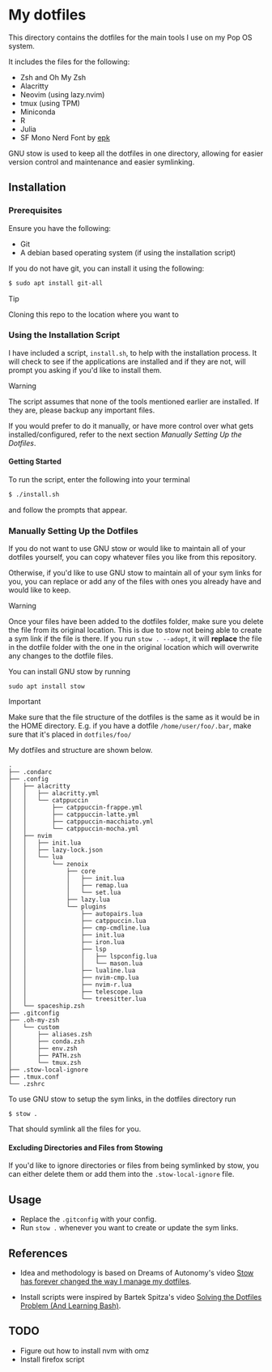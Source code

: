 # My dotfiles

This directory contains the dotfiles for the main tools I use on my Pop OS system.

It includes the files for the following:
- Zsh and Oh My Zsh
- Alacritty
- Neovim (using lazy.nvim)
- tmux (using TPM)
- Miniconda
- R
- Julia
- SF Mono Nerd Font by [epk](https://github.com/epk/SF-Mono-Nerd-Font)

GNU stow is used to keep all the dotfiles in one directory, allowing for easier version control and maintenance and easier symlinking. 

## Installation

### Prerequisites

Ensure you have the following:

- Git
- A debian based operating system (if using the installation script)

If you do not have git, you can install it using the following:
```bash
$ sudo apt install git-all
```
> [!TIP]
> Cloning this repo to the location where you want to 


### Using the Installation Script
I have included a script, `install.sh`, to help with the installation process. It will check to see if the applications are installed and if they are not, will prompt you asking if you'd like to install them.

> [!WARNING]
> The script assumes that none of the tools mentioned earlier are installed. If they are, please backup any important files.

If you would prefer to do it manually, or have more control over what gets installed/configured, refer to the next section *Manually Setting Up the Dotfiles*.

#### Getting Started

To run the script, enter the following into your terminal

```bash
$ ./install.sh
```
and follow the prompts that appear.

### Manually Setting Up the Dotfiles

If you do not want to use GNU stow or would like to maintain all of your dotfiles yourself, you can copy whatever files you like from this repository. 

Otherwise, if you'd like to use GNU stow to maintain all of your sym links for you, you can replace or add any of the files with ones you already have and would like to keep.

> [!WARNING]
> Once your files have been added to the dotfiles folder, make sure you delete the file from its original location. This is due to stow not being able to create a sym link if the file is there. If you run `stow . --adopt`, it will **replace** the file in the dotfile folder with the one in the original location which will overwrite any changes to the dotfile files.

You can install GNU stow by running

```
sudo apt install stow
```

> [!IMPORTANT]
> Make sure that the file structure of the dotfiles is the same as it would be in the HOME directory. E.g. if you have a dotfile `/home/user/foo/.bar`, make sure that it's placed in `dotfiles/foo/` 

My dotfiles and structure are shown below.

```
.
├── .condarc
├── .config
│   ├── alacritty
│   │   ├── alacritty.yml
│   │   └── catppuccin
│   │       ├── catppuccin-frappe.yml
│   │       ├── catppuccin-latte.yml
│   │       ├── catppuccin-macchiato.yml
│   │       └── catppuccin-mocha.yml
│   ├── nvim
│   │   ├── init.lua
│   │   ├── lazy-lock.json
│   │   └── lua
│   │       └── zenoix
│   │           ├── core
│   │           │   ├── init.lua
│   │           │   ├── remap.lua
│   │           │   └── set.lua
│   │           ├── lazy.lua
│   │           └── plugins
│   │               ├── autopairs.lua
│   │               ├── catppuccin.lua
│   │               ├── cmp-cmdline.lua
│   │               ├── init.lua
│   │               ├── iron.lua
│   │               ├── lsp
│   │               │   ├── lspconfig.lua
│   │               │   └── mason.lua
│   │               ├── lualine.lua
│   │               ├── nvim-cmp.lua
│   │               ├── nvim-r.lua
│   │               ├── telescope.lua
│   │               └── treesitter.lua
│   └── spaceship.zsh
├── .gitconfig
├── .oh-my-zsh
│   └── custom
│       ├── aliases.zsh
│       ├── conda.zsh
│       ├── env.zsh
│       ├── PATH.zsh
│       └── tmux.zsh
├── .stow-local-ignore
├── .tmux.conf
└── .zshrc
```

To use GNU stow to setup the sym links, in the dotfiles directory run

```
$ stow .
```

That should symlink all the files for you.

#### Excluding Directories and Files from Stowing
If you'd like to ignore directories or files from being symlinked by stow, you can either delete them or add them into the `.stow-local-ignore` file.


## Usage

- Replace the `.gitconfig` with your config.
- Run `stow .` whenever you want to create or update the sym links.

## References

- Idea and methodology is based on Dreams of Autonomy's video [Stow has forever changed the way I manage my dotfiles](https://www.youtube.com/watch?v=y6XCebnB9gs).

- Install scripts were inspired by Bartek Spitza's video [Solving the Dotfiles Problem (And Learning Bash)](https://youtu.be/mSXOYhfDFYo?si=6BHSafkDKpf1OEvq).

## TODO

- Figure out how to install nvm with omz
- Install firefox script 
